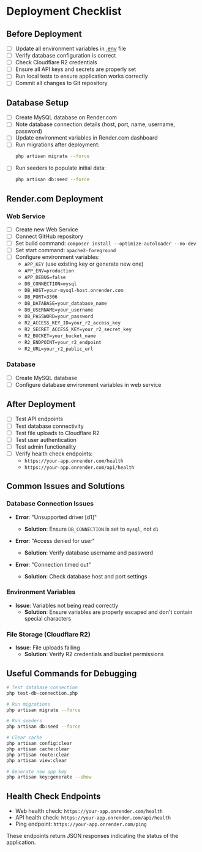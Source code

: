 # Deployment Checklist

## Before Deployment

- [ ] Update all environment variables in [.env](file:///C:/xampp/htdocs/soft_se/project_SE/invetory_api/.env) file
- [ ] Verify database configuration is correct
- [ ] Check Cloudflare R2 credentials
- [ ] Ensure all API keys and secrets are properly set
- [ ] Run local tests to ensure application works correctly
- [ ] Commit all changes to Git repository

## Database Setup

- [ ] Create MySQL database on Render.com
- [ ] Note database connection details (host, port, name, username, password)
- [ ] Update environment variables in Render.com dashboard
- [ ] Run migrations after deployment:
  ```bash
  php artisan migrate --force
  ```
- [ ] Run seeders to populate initial data:
  ```bash
  php artisan db:seed --force
  ```

## Render.com Deployment

### Web Service
- [ ] Create new Web Service
- [ ] Connect GitHub repository
- [ ] Set build command: `composer install --optimize-autoloader --no-dev`
- [ ] Set start command: `apache2-foreground`
- [ ] Configure environment variables:
  - `APP_KEY` (use existing key or generate new one)
  - `APP_ENV=production`
  - `APP_DEBUG=false`
  - `DB_CONNECTION=mysql`
  - `DB_HOST=your-mysql-host.onrender.com`
  - `DB_PORT=3306`
  - `DB_DATABASE=your_database_name`
  - `DB_USERNAME=your_username`
  - `DB_PASSWORD=your_password`
  - `R2_ACCESS_KEY_ID=your_r2_access_key`
  - `R2_SECRET_ACCESS_KEY=your_r2_secret_key`
  - `R2_BUCKET=your_bucket_name`
  - `R2_ENDPOINT=your_r2_endpoint`
  - `R2_URL=your_r2_public_url`

### Database
- [ ] Create MySQL database
- [ ] Configure database environment variables in web service

## After Deployment

- [ ] Test API endpoints
- [ ] Test database connectivity
- [ ] Test file uploads to Cloudflare R2
- [ ] Test user authentication
- [ ] Test admin functionality
- [ ] Verify health check endpoints:
  - `https://your-app.onrender.com/health`
  - `https://your-app.onrender.com/api/health`

## Common Issues and Solutions

### Database Connection Issues
- **Error**: "Unsupported driver [d1]"
  - **Solution**: Ensure `DB_CONNECTION` is set to `mysql`, not `d1`

- **Error**: "Access denied for user"
  - **Solution**: Verify database username and password

- **Error**: "Connection timed out"
  - **Solution**: Check database host and port settings

### Environment Variables
- **Issue**: Variables not being read correctly
  - **Solution**: Ensure variables are properly escaped and don't contain special characters

### File Storage (Cloudflare R2)
- **Issue**: File uploads failing
  - **Solution**: Verify R2 credentials and bucket permissions

## Useful Commands for Debugging

```bash
# Test database connection
php test-db-connection.php

# Run migrations
php artisan migrate --force

# Run seeders
php artisan db:seed --force

# Clear cache
php artisan config:clear
php artisan cache:clear
php artisan route:clear
php artisan view:clear

# Generate new app key
php artisan key:generate --show
```

## Health Check Endpoints

- Web health check: `https://your-app.onrender.com/health`
- API health check: `https://your-app.onrender.com/api/health`
- Ping endpoint: `https://your-app.onrender.com/ping`

These endpoints return JSON responses indicating the status of the application.